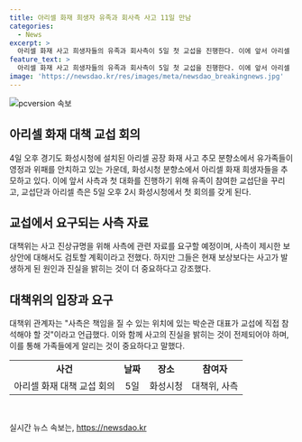 ```yaml
---
title: 아리셀 화재 희생자 유족과 회사측 사고 11일 만남
categories:
  - News
excerpt: >
  아리셀 화재 사고 희생자들의 유족과 회사측이 5일 첫 교섭을 진행한다. 이에 앞서 아리셀 중대재해 참사 대책위원회가 교섭을 위한 유족 참여 교섭단을 꾸렸다고 4일 밝혔다. 대책위는 사고 진상규명과 관련 자료 요구, 보상안 검토 등을 목표로 하며, 보상보다는 진실 밝히기를 중요시하며 사측 책임자의 직접 참석을 촉구하고 있다. 해당 교섭은 사회적 이슈로 큰 주목을 받을 전망이다.
feature_text: >
  아리셀 화재 사고 희생자들의 유족과 회사측이 5일 첫 교섭을 진행한다. 이에 앞서 아리셀 중대재해 참사 대책위원회가 교섭을 위한 유족 참여 교섭단을 꾸렸다고 4일 밝혔다. 대책위는 사고 진상규명과 관련 자료 요구, 보상안 검토 등을 목표로 하며, 보상보다는 진실 밝히기를 중요시하며 사측 책임자의 직접 참석을 촉구하고 있다. 해당 교섭은 사회적 이슈로 큰 주목을 받을 전망이다.
image: 'https://newsdao.kr/res/images/meta/newsdao_breakingnews.jpg'
---
```


<p><img src="https://newsdao.kr/res/images/meta/newsdao_breakingnews.jpg" alt="pcversion 속보" /></p>

<h2 data-ke-size="size26">아리셀 화재 대책 교섭 회의</h2>

<p data-ke-size="size16">4일 오후 경기도 화성시청에 설치된 아리셀 공장 화재 사고 추모 분향소에서 유가족들이 영정과 위패를 안치하고 있는 가운데, 화성시청 분향소에서 아리셀 화재 희생자들을 추모하고 있다. 이에 앞서 사측과 첫 대화를 진행하기 위해 유족이 참여한 교섭단을 꾸리고, 교섭단과 아리셀 측은 5일 오후 2시 화성시청에서 첫 회의를 갖게 된다.</p>

<h2 data-ke-size="size23">교섭에서 요구되는 사측 자료</h2>

<p data-ke-size="size16">대책위는 사고 진상규명을 위해 사측에 관련 자료를 요구할 예정이며, 사측이 제시한 보상안에 대해서도 검토할 계획이라고 전했다. 하지만 그들은 현재 보상보다는 사고가 발생하게 된 원인과 진실을 밝히는 것이 더 중요하다고 강조했다.</p>

<h2 data-ke-size="size23">대책위의 입장과 요구</h2>

<p data-ke-size="size16">대책위 관계자는 "사측은 책임을 질 수 있는 위치에 있는 박순관 대표가 교섭에 직접 참석해야 할 것"이라고 언급했다. 이와 함께 사고의 진실을 밝히는 것이 전제되어야 하며, 이를 통해 가족들에게 알리는 것이 중요하다고 말했다.</p>

<table>
  <tr>
    <td style="text-align: center; height: 17px;"><b>사건</b></td>
    <td style="text-align: center; height: 17px;"><b>날짜</b></td>
    <td style="text-align: center; height: 17px;"><b>장소</b></td>
    <td style="text-align: center; height: 17px;"><b>참여자</b></td>
  </tr>
  <tr>
    <td style="text-align: center;">아리셀 화재 대책 교섭 회의</td>
    <td style="text-align: center;">5일</td>
    <td style="text-align: center;">화성시청</td>
    <td style="text-align: center;">대책위, 사측</td>
  </tr>
</table>

<p data-ke-size="size16">&nbsp;</p>
실시간 뉴스 속보는, <a href="https://newsdao.kr" rel="dofollow">https://newsdao.kr</a>


